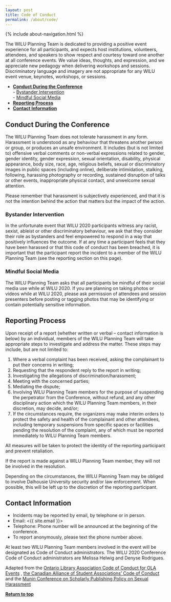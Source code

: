 ```yaml
---
layout: post
title: Code of Conduct
permalink: /about/code/
---
```


{% include about-navigation.html %}

The WILU Planning Team is dedicated to providing a positive event experience for all participants, and expects host institutions, volunteers, attendees, and speakers to show respect and courtesy toward one another at all conference events. We value ideas, thoughts, and expression, and we appreciate new pedagogy when delivering workshops and sessions. Discriminatory language and imagery are not appropriate for any WILU event venue, keynotes, workshops, or sessions.

- **[Conduct During the Conference](#conduct-during-the-conference)**    
  \- [Bystander Intervention](#bystander-intervention)  
  \- [Mindful Social Media](#mindful-social-media)  
- **[Reporting Process](#reporting-process)**  
- **[Contact Information](#contact-information)**    


## Conduct During the Conference

The WILU Planning Team does not tolerate harassment in any form. Harassment is understood as any behaviour that threatens another person or group, or produces an unsafe environment. It includes (but is not limited to) offensive verbal comments or non-verbal expressions related to gender, gender identity, gender expression, sexual orientation, disability, physical appearance, body size, race, age, religious beliefs, sexual or discriminatory images in public spaces (including online), deliberate intimidation, stalking, following, harassing photography or recording, sustained disruption of talks or other events, inappropriate physical contact, and unwelcome sexual attention.

Please remember that harassment is subjectively experienced, and that it is not the intention behind the action that matters but the impact of the action.

### Bystander Intervention

In the unfortunate event that WILU 2020 participants witness any racist, sexist, ableist or other discriminatory behaviour, we ask that they consider their role as bystanders and feel empowered to respond in a way that positively influences the outcome.
If at any time a participant feels that they have been harassed or that this code of conduct has been breached, it is important that the participant report the incident to a member of the WILU Planning Team (see the reporting section on this page).

### Mindful Social Media

The WILU Planning Team asks that all participants be mindful of their social media use while at WILU 2020.
If you are planning on taking photos or videos while at WILU 2020, please ask permission of attendees and session presenters before posting or tagging photos that may be identifying or contain potentially sensitive information.

## Reporting Process

Upon receipt of a report (whether written or verbal – contact information is below) by an individual, members of the WILU Planning Team will take appropriate steps to investigate and address the matter.  These steps may include, but are not limited to:
1. Where a verbal complaint has been received, asking the complainant to put their concerns in writing;
2. Requesting that the respondent reply to the report in writing;
3. Investigating the allegations of discrimination/harassment;
4. Meeting with the concerned parties;
5. Mediating the dispute;
6. Involving WILU Planning Team members for the purpose of suspending the perpetrator from the Conference, without refund, and any other disciplinary action which the WILU Planning Team members, in their discretion, may decide, and/or;
7. If the circumstances require, the organizers may make interim orders to protect the safety and health of the complainant and other attendees, including temporary suspensions from specific spaces or facilities pending the resolution of the complaint, any of which must be reported immediately to WILU Planning Team members.

All measures will be taken to protect the identity of the reporting participant and prevent retaliation.

If the report is made against a WILU Planning Team member, they will not be involved in the resolution.

Depending on the circumstances, the WILU Planning Team may be obliged to involve Dalhousie University security and/or law enforcement. When possible, this will be left up to the discretion of the reporting participant.


## Contact Information
* Incidents may be reported by email, by telephone or in person.
* Email: <{{ site.email }}>
* Telephone: <!-- {{site.telephone}} --> Phone number will be announced at the beginning of the conference.
* To report anonymously, please text the phone number above.

At least two WILU Planning Team members involved in the event will be designated as Code of Conduct administrators.
The WILU 2020 Conference Code of Conduct administrators are Melissa Helwig and Denyse Rodrigues.

Adapted from the [Ontario Library Association Code of Conduct for OLA Events](http://www.olasuperconference.ca/about/code-of-conduct/) , [the Canadian Alliance of Student Associations’ Code of Conduct](https://www.casa-acae.com/code_of_conduct) and the [Munin Conference on Scholarly Publishing Policy on Sexual Harassment](http://site.uit.no/muninconf/?page_id=1358)

**[Return to top](#conduct-during-the-conference)**

